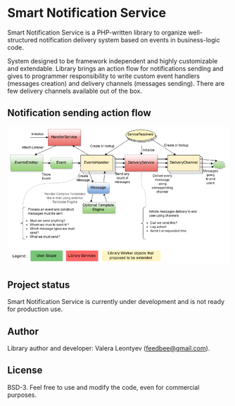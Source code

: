 # Smart Notification Service

Smart Notification Service is a PHP-written library to organize well-structured notification delivery system based on events in business-logic code.

System designed to be framework independent and highly customizable and extendable. Library brings an action flow for notifications sending and gives to programmer responsibility to write custom event handlers (messages creation) and delivery channels (messages sending). There are few delivery channels available out of the box.

Notification sending action flow
--------------------------------

![Alt text](Smart-Notification-Service-Flow.png)

Project status
--------------

Smart Notification Service is currently under development and is not ready for production use.

Author
------

Library author and developer: Valera Leontyev (feedbee@gmail.com).

License
-------

BSD-3. Feel free to use and modify the code, even for commercial purposes.